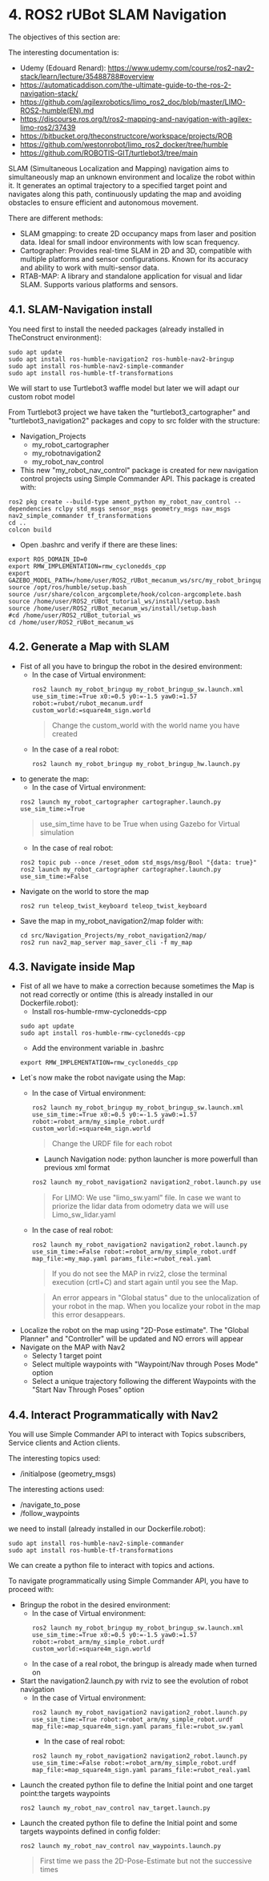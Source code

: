 # **4. ROS2 rUBot SLAM Navigation**

The objectives of this section are:

The interesting documentation is:
- Udemy (Edouard Renard): https://www.udemy.com/course/ros2-nav2-stack/learn/lecture/35488788#overview
- https://automaticaddison.com/the-ultimate-guide-to-the-ros-2-navigation-stack/
- https://github.com/agilexrobotics/limo_ros2_doc/blob/master/LIMO-ROS2-humble(EN).md
- https://discourse.ros.org/t/ros2-mapping-and-navigation-with-agilex-limo-ros2/37439
- https://bitbucket.org/theconstructcore/workspace/projects/ROB
- https://github.com/westonrobot/limo_ros2_docker/tree/humble
- https://github.com/ROBOTIS-GIT/turtlebot3/tree/main

SLAM (Simultaneous Localization and Mapping) navigation aims to simultaneously map an unknown environment and localize the robot within it. It generates an optimal trajectory to a specified target point and navigates along this path, continuously updating the map and avoiding obstacles to ensure efficient and autonomous movement.

There are different methods:
- SLAM gmapping: to create 2D occupancy maps from laser and position data. Ideal for small indoor environments with low scan frequency.
- Cartographer: Provides real-time SLAM in 2D and 3D, compatible with multiple platforms and sensor configurations. Known for its accuracy and ability to work with multi-sensor data.
- RTAB-MAP: A library and standalone application for visual and lidar SLAM. Supports various platforms and sensors.

## **4.1. SLAM-Navigation install**

You need first to install the needed packages (already installed in TheConstruct environment):
```shell
sudo apt update
sudo apt install ros-humble-navigation2 ros-humble-nav2-bringup
sudo apt install ros-humble-nav2-simple-commander
sudo apt install ros-humble-tf-transformations
```
We will start to use Turtlebot3 waffle model but later we will adapt our custom robot model

From Turtlebot3 project we have taken the "turtlebot3_cartographer" and "turtlebot3_navigation2" packages and copy to src folder with the structure:
- Navigation_Projects
    - my_robot_cartographer
    - my_robotnavigation2
    - my_robot_nav_control
- This new "my_robot_nav_control" package is created for new navigation control projects using Simple Commander API. This package is created with:
````shell
ros2 pkg create --build-type ament_python my_robot_nav_control --dependencies rclpy std_msgs sensor_msgs geometry_msgs nav_msgs nav2_simple_commander tf_transformations
cd ..
colcon build
````

- Open .bashrc and verify if there are these lines:
````shell
export ROS_DOMAIN_ID=0
export RMW_IMPLEMENTATION=rmw_cyclonedds_cpp
export GAZEBO_MODEL_PATH=/home/user/ROS2_rUBot_mecanum_ws/src/my_robot_bringup/models:$GAZEBO_MODEL_PATH
source /opt/ros/humble/setup.bash
source /usr/share/colcon_argcomplete/hook/colcon-argcomplete.bash
source /home/user/ROS2_rUBot_tutorial_ws/install/setup.bash
source /home/user/ROS2_rUBot_mecanum_ws/install/setup.bash
#cd /home/user/ROS2_rUBot_tutorial_ws
cd /home/user/ROS2_rUBot_mecanum_ws
````

## **4.2. Generate a Map with SLAM**

- Fist of all you have to bringup the robot in the desired environment:
    - In the case of Virtual environment:
        ````shell
        ros2 launch my_robot_bringup my_robot_bringup_sw.launch.xml use_sim_time:=True x0:=0.5 y0:=-1.5 yaw0:=1.57 robot:=rubot/rubot_mecanum.urdf custom_world:=square4m_sign.world
        ````
        >Change the custom_world with the world name you have created
    - In the case of a real robot:
        ````shell
        ros2 launch my_robot_bringup my_robot_bringup_hw.launch.py
        ````    
- to generate the map:
    - In the case of Virtual environment:
    ````shell
    ros2 launch my_robot_cartographer cartographer.launch.py use_sim_time:=True
    ````
    >use_sim_time have to be True when using Gazebo for Virtual simulation
    - In the case of real robot:
    ````shell
    ros2 topic pub --once /reset_odom std_msgs/msg/Bool "{data: true}"
    ros2 launch my_robot_cartographer cartographer.launch.py use_sim_time:=False
    ````
- Navigate on the world to store the map
    ````shell
    ros2 run teleop_twist_keyboard teleop_twist_keyboard
    ````
- Save the map in my_robot_navigation2/map folder with:
    ````shell
    cd src/Navigation_Projects/my_robot_navigation2/map/
    ros2 run nav2_map_server map_saver_cli -f my_map
    ````

## **4.3. Navigate inside Map**

- Fist of all we have to make a correction because sometimes the Map is not read correctly or ontime (this is already installed in our Dockerfile.robot):
    - Install ros-humble-rmw-cyclonedds-cpp
    ````shell
    sudo apt update
    sudo apt install ros-humble-rmw-cyclonedds-cpp
    ````
    - Add the environment variable in .bashrc
    ````shell
    export RMW_IMPLEMENTATION=rmw_cyclonedds_cpp
    ````
- Let`s now make the robot navigate using the Map:
    - In the case of Virtual environment:
        ````shell
        ros2 launch my_robot_bringup my_robot_bringup_sw.launch.xml use_sim_time:=True x0:=0.5 y0:=-1.5 yaw0:=1.57 robot:=robot_arm/my_simple_robot.urdf custom_world:=square4m_sign.world
        ````
        >Change the URDF file for each robot
        - Launch Navigation node: python launcher is more powerfull than previous xml format
        ````bash
        ros2 launch my_robot_navigation2 navigation2_robot.launch.py use_sim_time:=True robot:=robot_arm/my_simple_robot.urdf map_file:=map_square4m_sign.yaml params_file:=rubot_sw.yaml 
        ````
        >For LIMO: We use "limo_sw.yaml" file. In case we want to priorize the lidar data from odometry data we will use Limo_sw_lidar.yaml
    - In the case of real robot:
        ````shell
        ros2 launch my_robot_navigation2 navigation2_robot.launch.py use_sim_time:=False robot:=robot_arm/my_simple_robot.urdf map_file:=my_map.yaml params_file:=rubot_real.yaml
        ````
        > If you do not see the MAP in rviz2, close the terminal execution (crtl+C) and start again until you see the Map.

        > An error appears in "Global status" due to the unlocalization of your robot in the map. When you localize your robot in the map this error desappears.
- Localize the robot on the map using "2D-Pose estimate". The "Global Planner" and "Controller" will be updated and NO errors will appear
- Navigate on the MAP with Nav2
    - Selecty 1 target point
    - Select multiple waypoints with "Waypoint/Nav through Poses Mode" option
    - Select a unique trajectory following the different Waypoints with the "Start Nav Through Poses" option

## **4.4. Interact Programmatically with Nav2**

You will use Simple Commander API to interact with Topics subscribers, Service clients and Action clients.

The interesting topics used:
- /initialpose (geometry_msgs)

The interesting actions used:
- /navigate_to_pose
- /follow_waypoints

we need to install (already installed in our Dockerfile.robot):
````shell
sudo apt install ros-humble-nav2-simple-commander
sudo apt install ros-humble-tf-transformations
````
We can create a python file to interact with topics and actions.

To navigate programmatically using Simple Commander API, you have to proceed with:
- Bringup the robot in the desired environment:
    - In the case of Virtual environment:
        ````shell
        ros2 launch my_robot_bringup my_robot_bringup_sw.launch.xml use_sim_time:=True x0:=0.5 y0:=-1.5 yaw0:=1.57 robot:=robot_arm/my_simple_robot.urdf  custom_world:=square4m_sign.world
        ````
    - In the case of a real robot, the bringup is already made when turned on
- Start the navigation2.launch.py with rviz to see the evolution of robot navigation
    - In the case of Virtual environment:
        ````shell
        ros2 launch my_robot_navigation2 navigation2_robot.launch.py use_sim_time:=True robot:=robot_arm/my_simple_robot.urdf map_file:=map_square4m_sign.yaml params_file:=rubot_sw.yaml
        ````
        - In the case of real robot:
        ````shell
        ros2 launch my_robot_navigation2 navigation2_robot.launch.py use_sim_time:=False robot:=robot_arm/my_simple_robot.urdf map_file:=map_square4m_sign.yaml params_file:=rubot_real.yaml
        ````
- Launch the created python file to define the Initial point and one target point:the targets waypoints
    ````shell
    ros2 launch my_robot_nav_control nav_target.launch.py
    ````
- Launch the created python file to define the Initial point and some targets waypoints defined in config folder:
    ````
    ros2 launch my_robot_nav_control nav_waypoints.launch.py
    ````
    >First time we pass the 2D-Pose-Estimate but not the successive times
